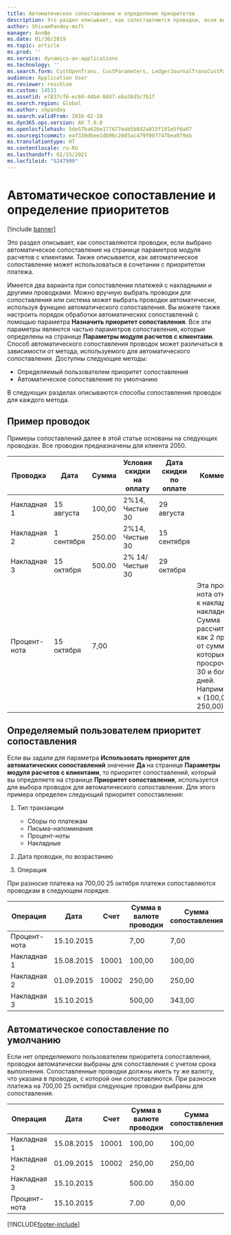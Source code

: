 ```yaml
---
title: Автоматическое сопоставление и определение приоритетов
description: Это раздел описывает, как сопоставляются проводки, если выбрано автоматическое сопоставление на странице параметров модуля расчетов с клиентами. Также описывается, как автоматическое сопоставление может использоваться в сочетании с приоритетом платежа.
author: ShivamPandey-msft
manager: AnnBe
ms.date: 01/30/2019
ms.topic: article
ms.prod: ''
ms.service: dynamics-ax-applications
ms.technology: ''
ms.search.form: CustOpenTrans, CustParameters, LedgerJournalTransCustPaym
audience: Application User
ms.reviewer: roschlom
ms.custom: 14531
ms.assetid: e7837cf6-ec69-44b4-8d47-eba38d5c7b1f
ms.search.region: Global
ms.author: shpandey
ms.search.validFrom: 2016-02-28
ms.dyn365.ops.version: AX 7.0.0
ms.openlocfilehash: 5de57ba626e177677eab5b8d2a815f191e5f6a87
ms.sourcegitcommit: eaf330dbee1db96c20d5ac479f007747bea079eb
ms.translationtype: HT
ms.contentlocale: ru-RU
ms.lasthandoff: 02/15/2021
ms.locfileid: "5247999"
---
```

# <a name="automatic-settlement-and-prioritization"></a>Автоматическое сопоставление и определение приоритетов

[!include [banner](../includes/banner.md)]

Это раздел описывает, как сопоставляются проводки, если выбрано автоматическое сопоставление на странице параметров модуля расчетов с клиентами. Также описывается, как автоматическое сопоставление может использоваться в сочетании с приоритетом платежа.

Имеется два варианта при сопоставлении платежей с накладными и другими проводками. Можно вручную выбрать проводки для сопоставления или система может выбрать проводки автоматически, используя функцию автоматического сопоставления. Вы можете также настроить порядок обработки автоматических сопоставлений с помощью параметра **Назначить приоритет сопоставления**. Все эти параметры являются частью параметров сопоставления, которые определены на странице **Параметры модуля расчетов с клиентами**. Способ автоматического сопоставления проводок может различаться в зависимости от метода, используемого для автоматического сопоставления. Доступны следующие методы:

-   Определяемый пользователем приоритет сопоставления
-   Автоматическое сопоставление по умолчанию

В следующих разделах описываются способы сопоставления проводок для каждого метода.

## <a name="example-transactions"></a>Пример проводок
Примеры сопоставлений далее в этой статье основаны на следующих проводках. Все проводки предназначены для клиента 2050.

| Проводка   | Дата        | Сумма | Условия скидки на оплату | Дата скидки по оплате | Комментарии                                                                                                                                                                                      |
|---------------|-------------|--------|---------------------|--------------------|-----------------------------------------------------------------------------------------------------------------------------------------------------------------------------------------------|
| Накладная 1     | 15 августа   | 100,00 | 2%14, Чистые 30        | 29 августа          |                                                                                                                                                                                               |
| Накладная 2     | 1 сентября | 250.00 | 2%14, Чистые 30        | 15 сентября       |                                                                                                                                                                                               |
| Накладная 3     | 15 октября  | 500.00 | 2% 14/Чистые 30        | 29 октября         |                                                                                                                                                                                               |
| Процент-нота | 15 октября  | 7,00   |                     |                    | Эта процент-нота относится к накладной 1 и накладной 2. Сумма рассчитывается как 2 процента от сумм, оплата которых просрочена на 30 и более дней. Например, 0,02 × (100,00 + 250,00) = 7,00. |

## <a name="user-defined-settlement-priority"></a>Определяемый пользователем приоритет сопоставления
Если вы задали для параметра **Использовать приоритет для автоматических сопоставлений** значение **Да** на странице **Параметры модуля расчетов с клиентами**, то приоритет сопоставлений, который вы определяете на странице **Приоритет сопоставления**, используется для выбора проводок для автоматического сопоставления. Для этого примера определен следующий приоритет сопоставления:

1.  Тип транзакции
    -   Сборы по платежам
    -   Письма-напоминания
    -   Процент-ноты
    -   Накладные

2.  Дата проводки, по возрастанию
3.  Операция

При разноске платежа на 700,00 25 октября платежи сопоставляются проводкам в следующем порядке.

| Операция       | Дата       | Счет | Сумма в валюте проводки | Сумма сопоставления | Сальдо | Валютное |
|---------------|------------|---------|--------------------------------|------------------|---------|----------|
| Процент-нота | 15.10.2015 |         | 7,00                           | 7,00             | 0,00    | американский доллар      |
| Накладная 1     | 15.08.2015  | 10001   | 100,00                         | 100,00           | 0,00    | американский доллар      |
| Накладная 2     | 01.09.2015   | 10002   | 250,00                         | 250,00           | 0,00    | американский доллар      |
| Накладная 3     | 15.10.2015 |         | 500,00                         | 343,00           | 157,00  | американский доллар      |

## <a name="default-automatic-settlement"></a>Автоматическое сопоставление по умолчанию
Если нет определяемого пользователем приоритета сопоставления, проводки автоматически выбраны для сопоставления с учетом срока выполнения. Сопоставленные проводки должны иметь ту же валюту, что указана в проводке, с которой они сопоставляются. При разноске платежа на 700,00 25 октября следующие проводки выбраны для сопоставления.

| Операция       | Дата       | Счет | Сумма в валюте проводки | Сумма сопоставления | Сальдо | Валютное |
|---------------|------------|---------|--------------------------------|------------------|---------|----------|
| Накладная 1     | 15.08.2015  | 10001   | 100,00                         | 100,00           | 0,00    | американский доллар      |
| Накладная 2     | 01.09.2015   | 10002   | 250,00                         | 250,00           | 0,00    | американский доллар      |
| Накладная 3     | 15.10.2015 |         | 500.00                         | 350.00           | 150.00  | американский доллар      |
| Процент-нота | 15.10.2015 |         | 7.00                           | 0,00             | 7.00    | американский доллар      |







[!INCLUDE[footer-include](../../includes/footer-banner.md)]